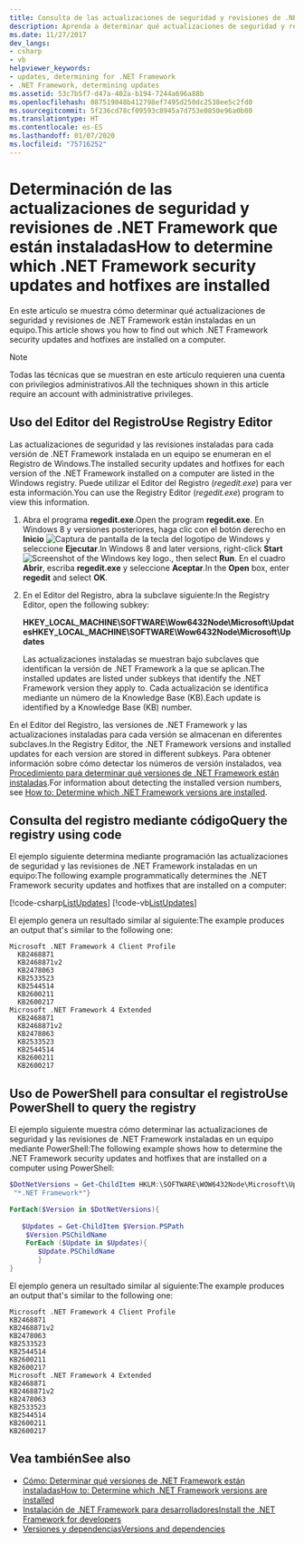 ```yaml
---
title: Consulta de las actualizaciones de seguridad y revisiones de .NET Framework instaladas
description: Aprenda a determinar qué actualizaciones de seguridad y revisiones de .NET Framework están instaladas en un equipo.
ms.date: 11/27/2017
dev_langs:
- csharp
- vb
helpviewer_keywords:
- updates, determining for .NET Framework
- .NET Framework, determining updates
ms.assetid: 53c7b5f7-d47a-402a-b194-7244a696a88b
ms.openlocfilehash: 087519048b412798ef7495d250dc2538ee5c2fd0
ms.sourcegitcommit: 5f236cd78cf09593c8945a7d753e0850e96a0b80
ms.translationtype: HT
ms.contentlocale: es-ES
ms.lasthandoff: 01/07/2020
ms.locfileid: "75716252"
---
```

# <a name="how-to-determine-which-net-framework-security-updates-and-hotfixes-are-installed"></a><span data-ttu-id="3cc4c-103">Determinación de las actualizaciones de seguridad y revisiones de .NET Framework que están instaladas</span><span class="sxs-lookup"><span data-stu-id="3cc4c-103">How to determine which .NET Framework security updates and hotfixes are installed</span></span>

<span data-ttu-id="3cc4c-104">En este artículo se muestra cómo determinar qué actualizaciones de seguridad y revisiones de .NET Framework están instaladas en un equipo.</span><span class="sxs-lookup"><span data-stu-id="3cc4c-104">This article shows you how to find out which .NET Framework security updates and hotfixes are installed on a computer.</span></span>

> [!NOTE]
> <span data-ttu-id="3cc4c-105">Todas las técnicas que se muestran en este artículo requieren una cuenta con privilegios administrativos.</span><span class="sxs-lookup"><span data-stu-id="3cc4c-105">All the techniques shown in this article require an account with administrative privileges.</span></span>

## <a name="use-registry-editor"></a><span data-ttu-id="3cc4c-106">Uso del Editor del Registro</span><span class="sxs-lookup"><span data-stu-id="3cc4c-106">Use Registry Editor</span></span>

<span data-ttu-id="3cc4c-107">Las actualizaciones de seguridad y las revisiones instaladas para cada versión de .NET Framework instalada en un equipo se enumeran en el Registro de Windows.</span><span class="sxs-lookup"><span data-stu-id="3cc4c-107">The installed security updates and hotfixes for each version of the .NET Framework installed on a computer are listed in the Windows registry.</span></span> <span data-ttu-id="3cc4c-108">Puede utilizar el Editor del Registro (*regedit.exe*) para ver esta información.</span><span class="sxs-lookup"><span data-stu-id="3cc4c-108">You can use the Registry Editor (*regedit.exe*) program to view this information.</span></span>

1. <span data-ttu-id="3cc4c-109">Abra el programa **regedit.exe**.</span><span class="sxs-lookup"><span data-stu-id="3cc4c-109">Open the program **regedit.exe**.</span></span> <span data-ttu-id="3cc4c-110">En Windows 8 y versiones posteriores, haga clic con el botón derecho en **Inicio** ![Captura de pantalla de la tecla del logotipo de Windows](./media/how-to-determine-which-net-framework-updates-are-installed/windows-keyboard-logo.png "Windowskeyboardlogo") y seleccione **Ejecutar**.</span><span class="sxs-lookup"><span data-stu-id="3cc4c-110">In Windows 8 and later versions, right-click **Start** ![Screenshot of the Windows key logo.](./media/how-to-determine-which-net-framework-updates-are-installed/windows-keyboard-logo.png "Windowskeyboardlogo"), then select **Run**.</span></span> <span data-ttu-id="3cc4c-111">En el cuadro **Abrir**, escriba **regedit.exe** y seleccione **Aceptar**.</span><span class="sxs-lookup"><span data-stu-id="3cc4c-111">In the **Open** box, enter **regedit** and select **OK**.</span></span>

2. <span data-ttu-id="3cc4c-112">En el Editor del Registro, abra la subclave siguiente:</span><span class="sxs-lookup"><span data-stu-id="3cc4c-112">In the Registry Editor, open the following subkey:</span></span>

     <span data-ttu-id="3cc4c-113">**HKEY_LOCAL_MACHINE\SOFTWARE\Wow6432Node\Microsoft\Updates**</span><span class="sxs-lookup"><span data-stu-id="3cc4c-113">**HKEY_LOCAL_MACHINE\SOFTWARE\Wow6432Node\Microsoft\Updates**</span></span>

     <span data-ttu-id="3cc4c-114">Las actualizaciones instaladas se muestran bajo subclaves que identifican la versión de .NET Framework a la que se aplican.</span><span class="sxs-lookup"><span data-stu-id="3cc4c-114">The installed updates are listed under subkeys that identify the .NET Framework version they apply to.</span></span> <span data-ttu-id="3cc4c-115">Cada actualización se identifica mediante un número de la Knowledge Base (KB).</span><span class="sxs-lookup"><span data-stu-id="3cc4c-115">Each update is identified by a Knowledge Base (KB) number.</span></span>

<span data-ttu-id="3cc4c-116">En el Editor del Registro, las versiones de .NET Framework y las actualizaciones instaladas para cada versión se almacenan en diferentes subclaves.</span><span class="sxs-lookup"><span data-stu-id="3cc4c-116">In the Registry Editor, the .NET Framework versions and installed updates for each version are stored in different subkeys.</span></span> <span data-ttu-id="3cc4c-117">Para obtener información sobre cómo detectar los números de versión instalados, vea [Procedimiento para determinar qué versiones de .NET Framework están instaladas](how-to-determine-which-versions-are-installed.md).</span><span class="sxs-lookup"><span data-stu-id="3cc4c-117">For information about detecting the installed version numbers, see [How to: Determine which .NET Framework versions are installed](how-to-determine-which-versions-are-installed.md).</span></span>

## <a name="query-the-registry-using-code"></a><span data-ttu-id="3cc4c-118">Consulta del registro mediante código</span><span class="sxs-lookup"><span data-stu-id="3cc4c-118">Query the registry using code</span></span>

<span data-ttu-id="3cc4c-119">El ejemplo siguiente determina mediante programación las actualizaciones de seguridad y las revisiones de .NET Framework instaladas en un equipo:</span><span class="sxs-lookup"><span data-stu-id="3cc4c-119">The following example programmatically determines the .NET Framework security updates and hotfixes that are installed on a computer:</span></span>

[!code-csharp[ListUpdates](../../../samples/snippets/csharp/VS_Snippets_CLR/listupdates/cs/program.cs)]
[!code-vb[ListUpdates](../../../samples/snippets/visualbasic/VS_Snippets_CLR/listupdates/vb/program.vb)]

<span data-ttu-id="3cc4c-120">El ejemplo genera un resultado similar al siguiente:</span><span class="sxs-lookup"><span data-stu-id="3cc4c-120">The example produces an output that's similar to the following one:</span></span>

```console
Microsoft .NET Framework 4 Client Profile
  KB2468871
  KB2468871v2
  KB2478063
  KB2533523
  KB2544514
  KB2600211
  KB2600217
Microsoft .NET Framework 4 Extended
  KB2468871
  KB2468871v2
  KB2478063
  KB2533523
  KB2544514
  KB2600211
  KB2600217
```

## <a name="use-powershell-to-query-the-registry"></a><span data-ttu-id="3cc4c-121">Uso de PowerShell para consultar el registro</span><span class="sxs-lookup"><span data-stu-id="3cc4c-121">Use PowerShell to query the registry</span></span>

<span data-ttu-id="3cc4c-122">El ejemplo siguiente muestra cómo determinar las actualizaciones de seguridad y las revisiones de .NET Framework instaladas en un equipo mediante PowerShell:</span><span class="sxs-lookup"><span data-stu-id="3cc4c-122">The following example shows how to determine the .NET Framework security updates and hotfixes that are installed on a computer using PowerShell:</span></span>

```powershell
$DotNetVersions = Get-ChildItem HKLM:\SOFTWARE\WOW6432Node\Microsoft\Updates | Where-Object {$_.name -like
 "*.NET Framework*"}

ForEach($Version in $DotNetVersions){
    
   $Updates = Get-ChildItem $Version.PSPath
    $Version.PSChildName
    ForEach ($Update in $Updates){
       $Update.PSChildName
       }
}
```

<span data-ttu-id="3cc4c-123">El ejemplo genera un resultado similar al siguiente:</span><span class="sxs-lookup"><span data-stu-id="3cc4c-123">The example produces an output that's similar to the following one:</span></span>

```console
Microsoft .NET Framework 4 Client Profile
KB2468871
KB2468871v2
KB2478063
KB2533523
KB2544514
KB2600211
KB2600217
Microsoft .NET Framework 4 Extended
KB2468871
KB2468871v2
KB2478063
KB2533523
KB2544514
KB2600211
KB2600217
```

## <a name="see-also"></a><span data-ttu-id="3cc4c-124">Vea también</span><span class="sxs-lookup"><span data-stu-id="3cc4c-124">See also</span></span>

- [<span data-ttu-id="3cc4c-125">Cómo: Determinar qué versiones de .NET Framework están instaladas</span><span class="sxs-lookup"><span data-stu-id="3cc4c-125">How to: Determine which .NET Framework versions are installed</span></span>](how-to-determine-which-versions-are-installed.md)
- [<span data-ttu-id="3cc4c-126">Instalación de .NET Framework para desarrolladores</span><span class="sxs-lookup"><span data-stu-id="3cc4c-126">Install the .NET Framework for developers</span></span>](../install/guide-for-developers.md)
- [<span data-ttu-id="3cc4c-127">Versiones y dependencias</span><span class="sxs-lookup"><span data-stu-id="3cc4c-127">Versions and dependencies</span></span>](versions-and-dependencies.md)
